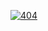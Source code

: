 [![404](https://user-images.githubusercontent.com/378023/89412096-6f759d80-d761-11ea-8c57-84b30ef3f2b1.png)](https://bergerapi.dev/)

<!--
<h2> Hi, I'm Niclas! <img src="https://media.giphy.com/media/mGcNjsfWAjY5AEZNw6/giphy.gif" width="50"></h2>
<img align='right' src="https://media.giphy.com/media/kl5ctZSctCbE4/source.gif" width="155">
<p><em>Software Engineer <img src="https://media.giphy.com/media/fYSnHlufseco8Fh93Z/giphy.gif" width="30"></br>Currently programming with <a href="https://github.com/Madakai">Madakai </a><img src="https://media.giphy.com/media/WUlplcMpOCEmTGBtBW/giphy.gif" width="30"> 
</em></p>

<h2> A little more about me...</h2>

```java

class Niclas {

  private String name = "Niclas";
  private String nationality = "German";
  private String currentJob = "Student";
  private String[] codingLanguages = new String[]{"Kotlin", "Java", "C#"};
  private String[] currentlyLearning = new String[]{"Typescript"};
  private String currentProject = "Challenge-Client";

}

```
[![MongoDB](https://img.shields.io/badge/MongoDB-336791?style=for-the-badge&logo=MongoDB&logoColor=fff)](https://www.mongodb.com)
[![Ubuntu](https://img.shields.io/badge/Ubuntu-FF5784?style=for-the-badge&logo=Ubuntu)](https://ubuntu.com/)
[![GitHub](https://img.shields.io/badge/GitHub-04B404?style=for-the-badge&logo=GitHub)](https://github.com)

![challenge_yes](https://minecraftskinstealer.com/achievement/2/Achievement+Got%21/You+Read+My+Profile)
</a>
